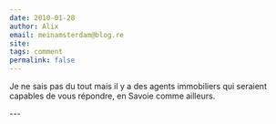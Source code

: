 ```yaml
---
date: 2010-01-28
author: Alix
email: meinamsterdam@blog.re
site: 
tags: comment
permalink: false
---
```


<p>
Je ne sais pas du tout mais il y a des agents immobiliers qui seraient capables de vous répondre, en Savoie comme ailleurs.
</p>
---